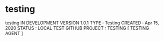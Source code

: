 # testing
testing 
IN DEVELOPMENT
VERSION 1.0.1
TYPE : Testing
CREATED : Apr 15, 2020
STATUS : LOCAL TEST
GITHUB PROJECT : TESTING [ TESTING AGENT ]



